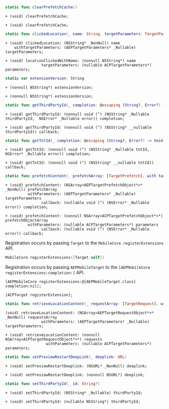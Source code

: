 <Variant platform="aep-swift" api="clear-prefetch-cache" repeat="1"/>

```swift
static func clearPrefetchCache()
```

<Variant platform="aep-objc" api="clear-prefetch-cache" repeat="1"/>

```objc
+ (void) clearPrefetchCache;
```

<Variant platform="acp-objc" api="clear-prefetch-cache" repeat="1"/>

```objc
+ (void) clearPrefetchCache;
```

<Variant platform="aep-swift" api="clicked-location" repeat="1"/>

```swift
static func clickedLocation(_ name: String, targetParameters: TargetParameters? = nil)
```

<Variant platform="aep-objc" api="clicked-location" repeat="1"/>

```objc
+ (void) clickedLocation: (NSString* _NonNull) name
    withTargetParameters: (AEPTargetParameters* _Nullable) targetParameters;
```

<Variant platform="acp-objc" api="clicked-location" repeat="1"/>

```objc
+ (void) locationClickedWithName: (nonnull NSString*) name
                targetParameters: (nullable ACPTargetParameters*) parameters;
```

<Variant platform="aep-swift" api="extension-version" repeat="1"/>

```swift
static var extensionVersion: String
```

<Variant platform="aep-objc" api="extension-version" repeat="1"/>

```objc
+ (nonnull NSString*) extensionVersion;
```

<Variant platform="acp-objc" api="extension-version" repeat="1"/>

```objc
+ (nonnull NSString*) extensionVersion;
```

<Variant platform="aep-swift" api="get-third-party-id" repeat="1"/>

```swift
static func getThirdPartyId(_ completion: @escaping (String?, Error?) -> Void)
```

<Variant platform="aep-objc" api="get-third-party-id" repeat="1"/>

```objc
+ (void) getThirdPartyId: (nonnull void (^) (NSString* _Nullable thirdPartyId,  NSError* _Nullable error)) completion;
```

<Variant platform="acp-objc" api="get-third-party-id" repeat="1"/>

```objc
+ (void) getThirdPartyId: (nonnull void (^) (NSString* __nullable thirdPartyId)) callback;
```

<Variant platform="aep-swift" api="get-tnt-id" repeat="1"/>

```swift
static func getTntId(_ completion: @escaping (String?, Error?) -> Void)
```

<Variant platform="aep-objc" api="get-tnt-id" repeat="1"/>

```objc
+ (void) getTntId: (nonnull void (^) (NSString* _Nullable tntId,  NSError* _Nullable error)) completion;
```

<Variant platform="acp-objc" api="get-tnt-id" repeat="1"/>

```objc
+ (void) getTntId: (nonnull void (^) (NSString* __nullable tntId)) callback;
```

<Variant platform="aep-swift" api="prefetch-content" repeat="1"/>

```swift
static func prefetchContent(_ prefetchArray: [TargetPrefetch], with targetParameters: TargetParameters? = nil, _ completion: ((Error?) -> Void)?)
```

<Variant platform="aep-objc" api="prefetch-content" repeat="1"/>

```objc
+ (void) prefetchContent: (NSArray<AEPTargetPrefetchObject*>* _NonNull) prefetchArray
          withParameters: (AEPTargetParameters* _Nullable) targetParameters
                callback: (nullable void (^) (NSError* _Nullable error)) completion;
```

<Variant platform="acp-objc" api="prefetch-content" repeat="1"/>

```objc
+ (void) prefetchContent: (nonnull NSArray<ACPTargetPrefetchObject*>*) prefetchObjectArray
          withParameters: (nullable ACPTargetParameters*) parameters
                callback: (nullable void (^) (NSError* _Nullable error)) callback;
```

<Variant platform="aep-swift" api="register-extension" repeat="2"/>

Registration occurs by passing `Target` to the `MobileCore.registerExtensions` API.


```swift
MobileCore.registerExtensions([Target.self])
```

<Variant platform="aep-objc" api="register-extension" repeat="2"/>

Registration occurs by passing `AEPMobileTarget` to the `[AEPMobileCore registerExtensions:completion:]` API.

```objc
[AEPMobileCore registerExtensions:@[AEPMobileTarget.class] completion:nil];
```

<Variant platform="acp-objc" api="register-extension" repeat="1"/>

```objc
[ACPTarget registerExtension];
```

<Variant platform="aep-swift" api="retrieve-location-content" repeat="1"/>

```swift
static func retrieveLocationContent(_ requestArray: [TargetRequest], with targetParameters: TargetParameters? = nil)
```

<Variant platform="aep-objc" api="retrieve-location-content" repeat="1"/>

```objc
(void) retrieveLocationContent: (NSArray<AEPTargetRequestObject*>* _NonNull) requestsArray
                withParameters: (AEPTargetParameters* _Nullable) targetParameters;
```

<Variant platform="acp-objc" api="retrieve-location-content" repeat="1"/>

```objc
+ (void) retrieveLocationContent: (nonnull NSArray<ACPTargetRequestObject*>*) requests
                  withParameters: (nullable ACPTargetParameters*) parameters;
```

<Variant platform="aep-swift" api="set-preview-restart-deep-link" repeat="1"/>

```swift
static func setPreviewRestartDeepLink(_ deeplink: URL)
```

<Variant platform="aep-objc" api="set-preview-restart-deep-link" repeat="1"/>

```objc
+ (void) setPreviewRestartDeeplink: (NSURL* _NonNull) deeplink;
```

<Variant platform="acp-objc" api="set-preview-restart-deep-link" repeat="1"/>

```objc
+ (void) setPreviewRestartDeeplink: (nonnull NSURL*) deeplink;
```

<Variant platform="aep-swift" api="set-third-party-id" repeat="1"/>

```swift
static func setThirdPartyId(_ id: String?)
```

<Variant platform="aep-objc" api="set-third-party-id" repeat="1"/>

```objc
+ (void) setThirdPartyId: (NSString* _Nullable) thirdPartyId;
```

<Variant platform="acp-objc" api="set-third-party-id" repeat="1"/>

```objc
+ (void) setThirdPartyId: (nullable NSString*) thirdPartyId;
```